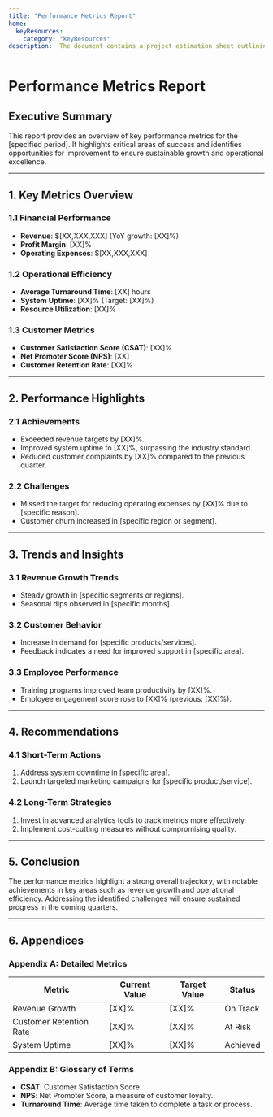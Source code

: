 ```yaml
---
title: "Performance Metrics Report"
home:
  keyResources:
    category: "keyResources"
description:  The document contains a project estimation sheet outlining tasks,effort hours, and timelines across key phases like analysis,design, development, testing, and project management. It includes metrics such as confidence factors, consumed hours, and completion dates.
---
```

# Performance Metrics Report

## Executive Summary
This report provides an overview of key performance metrics for the [specified period]. It highlights critical areas of success and identifies opportunities for improvement to ensure sustainable growth and operational excellence.

---

## 1. Key Metrics Overview
### 1.1 Financial Performance
- **Revenue**: $[XX,XXX,XXX] (YoY growth: [XX]%)
- **Profit Margin**: [XX]%
- **Operating Expenses**: $[XX,XXX,XXX]

### 1.2 Operational Efficiency
- **Average Turnaround Time**: [XX] hours
- **System Uptime**: [XX]% (Target: [XX]%)
- **Resource Utilization**: [XX]%

### 1.3 Customer Metrics
- **Customer Satisfaction Score (CSAT)**: [XX]%
- **Net Promoter Score (NPS)**: [XX]
- **Customer Retention Rate**: [XX]%

---

## 2. Performance Highlights
### 2.1 Achievements
- Exceeded revenue targets by [XX]%.
- Improved system uptime to [XX]%, surpassing the industry standard.
- Reduced customer complaints by [XX]% compared to the previous quarter.

### 2.2 Challenges
- Missed the target for reducing operating expenses by [XX]% due to [specific reason].
- Customer churn increased in [specific region or segment].

---

## 3. Trends and Insights
### 3.1 Revenue Growth Trends
- Steady growth in [specific segments or regions].
- Seasonal dips observed in [specific months].

### 3.2 Customer Behavior
- Increase in demand for [specific products/services].
- Feedback indicates a need for improved support in [specific area].

### 3.3 Employee Performance
- Training programs improved team productivity by [XX]%.
- Employee engagement score rose to [XX]% (previous: [XX]%).

---

## 4. Recommendations
### 4.1 Short-Term Actions
1. Address system downtime in [specific area].
2. Launch targeted marketing campaigns for [specific product/service].

### 4.2 Long-Term Strategies
1. Invest in advanced analytics tools to track metrics more effectively.
2. Implement cost-cutting measures without compromising quality.

---

## 5. Conclusion
The performance metrics highlight a strong overall trajectory, with notable achievements in key areas such as revenue growth and operational efficiency. Addressing the identified challenges will ensure sustained progress in the coming quarters.

---

## 6. Appendices
### Appendix A: Detailed Metrics
| Metric                        | Current Value | Target Value | Status    |
|-------------------------------|---------------|--------------|-----------|
| Revenue Growth                | [XX]%         | [XX]%        | On Track  |
| Customer Retention Rate       | [XX]%         | [XX]%        | At Risk   |
| System Uptime                 | [XX]%         | [XX]%        | Achieved  |

### Appendix B: Glossary of Terms
- **CSAT**: Customer Satisfaction Score.
- **NPS**: Net Promoter Score, a measure of customer loyalty.
- **Turnaround Time**: Average time taken to complete a task or process.

